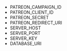 - PATREON_CAMPAIGN_ID
- PATREON_CLIENT_ID
- PATREON_SECRET
- PATREON_REDIRECT_URI
- SERVER_HOST
- SERVER_PORT
- SERVER_KEY
- DATABASE_URI
